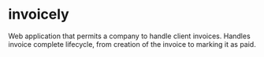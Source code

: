 # invoicely

Web application that permits a company to handle client invoices. Handles invoice complete lifecycle, from creation of the invoice to marking it as paid.
